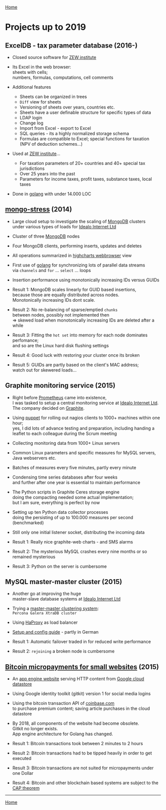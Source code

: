 [Home](README.md)

# Projects up to 2019

## ExcelDB - tax parameter database (2016-)

* Closed source software for [ZEW institute](https://www.zew.de/)

* Its Excel in the web browser:  
sheets with cells;  
numbers, formulas, computations, cell comments

* Additional features
  * Sheets can be organized in trees
  * `Diff` view for sheets
  * Versioning of sheets over years, countries etc.
  * Sheets have a user definable structure for specific types of data
  * LDAP login
  * Change log
  * Import from Excel - export to Excel
  * SQL queries - its a highly normalized storage schema
  * Formulas are compatible to Excel; special functions for taxation (NPV of deduction schemes...)

* Used at [ZEW institute](https://www.zew.de/)...
  * For taxation parameters of 20+ countries and 40+ special tax jurisdictions
  * Over 25 years into the past
  * Parameters for income taxes, profit taxes, substance taxes, local taxes

* Done in [golang](https://golang.org/) with under 14.000 LOC

## [mongo-stress](https://github.com/pbberlin/mongo-stress) (2014)

* Large cloud setup to investigate the scaling of [MongoDB](https://www.mongodb.com) clusters  
under various types of loads for [Idealo Internet Ltd](https://www.idealo.de/)

* Cluster of three [MongoDB](https://www.mongodb.com) nodes

* Four MongoDB clients, performing inserts, updates and deletes

* All operations summarized in [highcharts webbrowser](https://www.highcharts.com/) view

* First use of [golang](https://golang.org/) for synchronizing lots of parallel data streams  
via `channels` and `for` &#8230; `select` &#8230; loops

* Insertion performance using monotonically increasing IDs versus GUIDs

* Result 1: MongoDB scales linearly for GUID based insertions,  
because those are equally distributed across nodes.  
Monotonically increasing IDs dont scale.  

* Result 2: No re-balancing of sparse/emptied `chunks`  
between nodes, possibly not implemented then  
=> skewed load when monotonically increasing IDs are deleted after a while

* Result 3: Fitting the `hot set` into memory for each node dominates perfomance;  
and so are the Linux hard disk flushing settings

* Result 4: Good luck with restoring your cluster once its broken

* Result 5: GUIDs are partly based on the client's MAC address;  
watch out for skewered loads...

## Graphite monitoring service (2015)

* Right before [Prometheus](https://prometheus.io/docs/introduction/overview/) came into existence,  
I was tasked to setup a central monitoring service at [Idealo Internet Ltd](https://www.idealo.de/).  
The company decided on [Graphite](http://graphiteapp.org/).

* Using [puppet](https://puppet.com/) for rolling out nagios clients to 1000+ machines within one hour;  
yes, I did lots of advance testing and preparation, including handing a leaflet to each colleague during the Scrum meeting

* Collecting monitoring data from 1000+ Linux servers

* Common Linux parameters and specific measures for MySQL servers, Java webservers etc.

* Batches of measures every five minutes, partly every minute

* Condensing time series databases after four weeks  
and further after one year is essential to maintain performance

* The Python scripts in Graphite Ceres storage engine  
doing the compacting needed some actual implementation;  
but I am sure, everything is perfect by now

* Setting up ten Python data collector processes  
doing the persisting of up to 100.000 measures per second (benchmarked)

* Still only one initial listener socket, distributing the incoming data

* Result 1: Really nice graphite-web charts - and SMS alarms

* Result 2: The mysterious MySQL crashes every nine months or so remained mysterious

* Result 3: Python on the server is cumbersome

## MySQL master-master cluster (2015)

* Another go at improving the huge  
master-slave database systems at [Idealo Internet Ltd](https://www.idealo.de/)

* Trying a [master-master clustering system](https://www.percona.com/software/mysql-database/percona-xtradb-cluster):  
`Percona Galera XtraDB cluster`

* Using [HaProxy](https://www.haproxy.org/) as load balancer

* [Setup and config guide](./percona-galera-cluster-config/percona-galera-cluster-config.pdf) - partly in German

* Result 1: Automatic failover traded in for reduced write performance

* Result 2: `rejoining` a broken node is cumbersome

## [Bitcoin micropayments for small websites](https://github.com/pbberlin/ae_stubs/tree/master/tec_news) (2015)

* An [app engine website](https://cloud.google.com/appengine/) serving HTTP content from [Google cloud datastore](https://cloud.google.com/datastore/)

* Using Google identity toolkit (gitkit) version 1 for social media logins

* Using the bitcoin transaction API of [coinbase.com](https://www.coinbase.com)  
to purchase premium content; saving article purchases in the cloud datastore

* By 2018, all components of the website had become obsolete.  
Gitkit no longer exists.  
App engine architecture for Golang has changed.  

* Result 1: Bitcoin transactions took between 2 minutes to 2 hours

* Result 2: Bitcoin transactions had to be tipped heavily in order to get executed

* Result 3: Bitcoin transactions are not suited for micropayments under one Dollar

* Result 4: Bitcoin and other blockchain based systems are subject to the [CAP theorem](https://en.wikipedia.org/wiki/CAP_theorem)

---

[Home](README.md)
